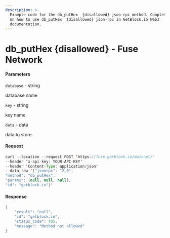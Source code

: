 ```yaml
---
description: >-
  Example code for the db_putHex  {disallowed} json-rpc method. Сomplete guide
  on how to use db_putHex  {disallowed} json-rpc in GetBlock.io Web3
  documentation.
---
```


# db\_putHex {disallowed} - Fuse Network

#### Parameters

`database` - string

database name

`key` - string

key name

`data` - data

data to store.

#### Request

```java
curl --location --request POST 'https://fuse.getblock.io/mainnet/' 
--header 'x-api-key: YOUR-API-KEY' 
--header 'Content-Type: application/json' 
--data-raw '{"jsonrpc": "2.0",
"method": "db_putHex",
"params": [null, null, null],
"id": "getblock.io"}'
```

#### Response

```java
{
    "result": "null",
    "id": "getblock.io",
    "status_code": 405,
    "message": "Method not allowed"
}
```
